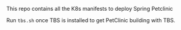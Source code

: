 This repo contains all the K8s manifests to deploy Spring Petclinic

Run `tbs.sh` once TBS is installed to get PetClinic building with TBS.